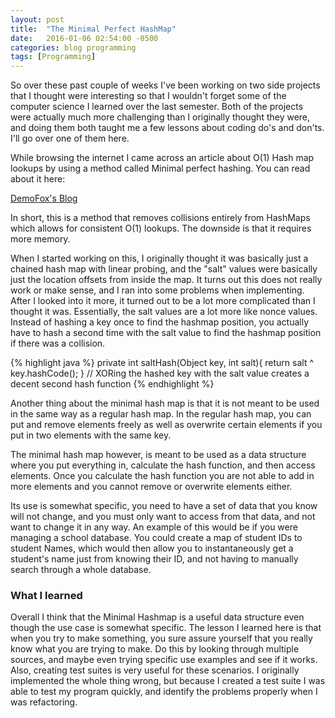 ```yaml
---
layout: post
title:  "The Minimal Perfect HashMap"
date:   2016-01-06 02:54:00 -0500
categories: blog programming 
tags: [Programming]
---
```


So over these past couple of weeks I've been working on two
side projects that I thought were interesting so that I wouldn't
forget some of the computer science I learned over the last semester.
Both of the projects were actually much more challenging than I 
originally thought they were, and doing them both taught me
a few lessons about coding do's and don'ts. I'll go over one of
them here.

While browsing the internet I came across an article about O(1) Hash map lookups by using a method called Minimal perfect hashing. You can read about it here:

<a href="http://blog.demofox.org/2015/12/14/o1-data-lookups-with-minimal-perfect-hashing/"> DemoFox's Blog</a>

In short, this is a method that removes collisions entirely from HashMaps which allows for consistent O(1) lookups. The downside is that it requires more memory. 

When I started working on this, I originally thought it was basically
just a chained hash map with linear probing, and the "salt" values were basically
just the location offsets from inside the map. It turns out this does not
really work or make sense, and I ran into some problems when implementing.
After I looked into it more, it turned out to be a lot more complicated than I
thought it was. Essentially, the salt values are a lot more like nonce values.
Instead of hashing a key once to find the hashmap position, you actually have to hash
a second time with the salt value to find the hashmap position if there was a collision.

{% highlight java %}
private int saltHash(Object key, int salt){
    	return salt ^ key.hashCode();
    }
// XORing the hashed key with the salt value creates a decent second hash function
{% endhighlight %}

Another thing about the minimal hash map is that it is not meant to be used
in the same way as a regular hash map. In the regular hash map, you can put and
remove elements freely as well as overwrite certain elements if you put in two elements
with the same key.

The minimal hash map however, is meant to be used as a data structure where you
put everything in, calculate the hash function, and then access elements. Once you
calculate the hash function you are not able to add in more elements and you cannot
remove or overwrite elements either. 

Its use is somewhat specific, you need to have
a set of data that you know will not change, and you must only want to access from that
data, and not want to change it in any way. An example of this would be if you were
managing a school database. You could create a map of student IDs to student Names, which
would then allow you to instantaneously get a student's name just from knowing their ID, and
not having to manually search through a whole database.

<h3> What I learned </h3>

Overall I think that the Minimal Hashmap is a useful data structure even though the
use case is somewhat specific. The lesson I learned here is that when you try to make
something, you sure assure yourself that you really know what you are trying to make. Do this
by looking through multiple sources, and maybe even trying specific use examples and see if it
works. Also, creating test suites is very useful for these scenarios. I originally implemented
the whole thing wrong, but because I created a test suite I was able to test my program
quickly, and identify the problems properly when I was refactoring.


